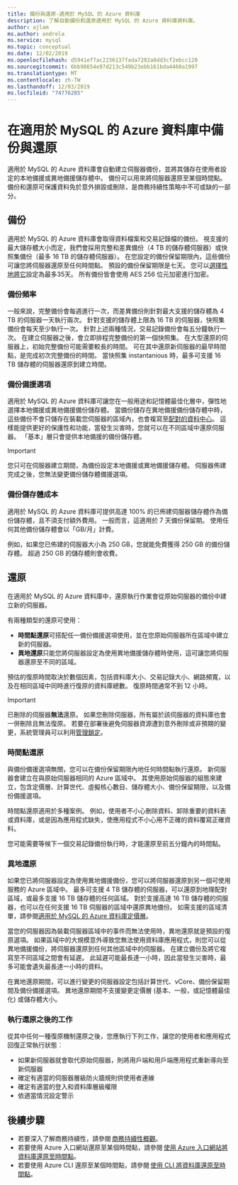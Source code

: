 ```yaml
---
title: 備份與還原-適用於 MySQL 的 Azure 資料庫
description: 了解自動備份和還原適用於 MySQL 的 Azure 資料庫資料庫。
author: ajlam
ms.author: andrela
ms.service: mysql
ms.topic: conceptual
ms.date: 12/02/2019
ms.openlocfilehash: d5941ef7ac2236137fada7202a8dd3cf2ebcc120
ms.sourcegitcommit: 6bb98654e97d213c549b23ebb161bda4468a1997
ms.translationtype: MT
ms.contentlocale: zh-TW
ms.lasthandoff: 12/03/2019
ms.locfileid: "74776285"
---
```

# <a name="backup-and-restore-in-azure-database-for-mysql"></a>在適用於 MySQL 的 Azure 資料庫中備份與還原

適用於 MySQL 的 Azure 資料庫會自動建立伺服器備份，並將其儲存在使用者設定的本地備援或異地備援儲存體中。 備份可以用來將伺服器還原至某個時間點。 備份和還原可保護資料免於意外損毀或刪除，是商務持續性策略中不可或缺的一部分。

## <a name="backups"></a>備份

適用於 MySQL 的 Azure 資料庫會取得資料檔案和交易記錄檔的備份。 視支援的最大儲存體大小而定，我們會採用完整和差異備份（4 TB 的儲存體伺服器）或快照集備份（最多 16 TB 的儲存體伺服器）。 在您設定的備份保留期限內，這些備份可讓您將伺服器還原至任何時間點。 預設的備份保留期限是七天。 您可以[選擇性地將它](howto-restore-server-portal.md#set-backup-configuration)設定為最多35天。 所有備份皆會使用 AES 256 位元加密進行加密。

### <a name="backup-frequency"></a>備份頻率

一般來說，完整備份會每週進行一次，而差異備份則針對最大支援的儲存體為 4 TB 的伺服器一天執行兩次。 針對支援的儲存體上限為 16 TB 的伺服器，快照集備份會每天至少執行一次。 針對上述兩種情況，交易記錄備份會每五分鐘執行一次。 在建立伺服器之後，會立即排程完整備份的第一個快照集。 在大型還原的伺服器上，初始完整備份可能需要較長的時間。 可在其中還原新伺服器的最早時間點，是完成初次完整備份的時間。 當快照集 instantanious 時，最多可支援 16 TB 儲存體的伺服器還原到建立時間。

### <a name="backup-redundancy-options"></a>備份備援選項

適用於 MySQL 的 Azure 資料庫可讓您在一般用途和記憶體最佳化層中，彈性地選擇本地備援或異地備援備份儲存體。 當備份儲存在異地備援備份儲存體中時，這些備份不會只儲存在裝載您伺服器的區域內，也會複寫至[配對的資料中心](https://docs.microsoft.com/azure/best-practices-availability-paired-regions)。 這樣能提供更好的保護性和功能，當發生災害時，您就可以在不同區域中還原伺服器。 「基本」層只會提供本地備援的備份儲存體。

> [!IMPORTANT]
> 您只可在伺服器建立期間，為備份設定本地備援或異地備援儲存體。 伺服器佈建完成之後，您無法變更備份儲存體備援選項。

### <a name="backup-storage-cost"></a>備份儲存體成本

適用於 MySQL 的 Azure 資料庫可提供高達 100% 的已佈建伺服器儲存體作為備份儲存體，且不須支付額外費用。 一般而言，這適用於 7 天備份保留期。 使用任何其他備份儲存體會以「GB/月」計費。

例如，如果您已佈建的伺服器大小為 250 GB，您就能免費獲得 250 GB 的備份儲存體。 超過 250 GB 的儲存體則會收費。

## <a name="restore"></a>還原

在適用於 MySQL 的 Azure 資料庫中，還原執行作業會從原始伺服器的備份中建立新的伺服器。

有兩種類型的還原可使用：

- **時間點還原**可搭配任一備份備援選項使用，並在您原始伺服器所在區域中建立新的伺服器。
- **異地還原**只能您將伺服器設定為使用異地備援儲存體時使用，這可讓您將伺服器還原至不同的區域。

預估的復原時間取決於數個因素，包括資料庫大小、交易記錄大小、網路頻寬，以及在相同區域中同時進行復原的資料庫總數。 復原時間通常不到 12 小時。

> [!IMPORTANT]
> 已刪除的伺服器**無法**還原。 如果您刪除伺服器，所有屬於該伺服器的資料庫也會一併刪除且無法復原。 若要在部署後避免伺服器資源遭到意外刪除或非預期的變更，系統管理員可以利用[管理鎖定](https://docs.microsoft.com/azure/azure-resource-manager/resource-group-lock-resources)。

### <a name="point-in-time-restore"></a>時間點還原

與備份備援選項無關，您可以在備份保留期限內地任何時間點執行還原。 新伺服器會建立在與原始伺服器相同的 Azure 區域中。 其使用原始伺服器的組態來建立，包含定價層、計算世代、虛擬核心數目、儲存體大小、備份保留期限，以及備份備援選項。

時間點還原適用於多種案例。 例如，使用者不小心刪除資料、卸除重要的資料表或資料庫，或是因為應用程式缺失，使應用程式不小心用不正確的資料覆寫正確資料。

您可能需要等候下一個交易記錄備份執行時，才能還原至前五分鐘內的時間點。

### <a name="geo-restore"></a>異地還原

如果您已將伺服器設定為使用異地備援備份，您可以將伺服器還原到另一個可使用服務的 Azure 區域中。 最多可支援 4 TB 儲存體的伺服器，可以還原到地理配對區域，或最多支援 16 TB 儲存體的任何區域。 對於支援高達 16 TB 儲存體的伺服器，也可以在任何支援 16 TB 伺服器的區域中還原異地備份。 如需支援的區域清單，請參閱[適用於 MySQL 的 Azure 資料庫定價層](concepts-pricing-tiers.md)。

當您的伺服器因為裝載伺服器區域中的事件而無法使用時，異地還原就是預設的復原選項。 如果區域中的大規模意外導致您無法使用資料庫應用程式，則您可以從異地備援備份，將伺服器還原到任何其他區域中的伺服器。 在建立備份及將它複寫至不同區域之間會有延遲。 此延遲可能最長達一小時，因此當發生災害時，最多可能會遺失最長達一小時的資料。

在異地還原期間，可以進行變更的伺服器設定包括計算世代、vCore、備份保留期間及備份備援選項。 異地還原期間不支援變更定價層 (基本、一般，或記憶體最佳化) 或儲存體大小。

### <a name="perform-post-restore-tasks"></a>執行還原之後的工作

從其中任何一種復原機制還原之後，您應執行下列工作，讓您的使用者和應用程式回復正常執行狀態︰

- 如果新伺服器就會取代原始伺服器，則將用戶端和用戶端應用程式重新導向至新伺服器
- 確定有適當的伺服器層級防火牆規則供使用者連線
- 確定有適當的登入和資料庫層級權限
- 依適當情況設定警示

## <a name="next-steps"></a>後續步驟

- 若要深入了解商務持續性，請參閱 [商務持續性概觀](concepts-business-continuity.md)。
- 若要使用 Azure 入口網站還原至某個時間點，請參閱 [使用 Azure 入口網站將資料庫還原至時間點](howto-restore-server-portal.md)。
- 若要使用 Azure CLI 還原至某個時間點，請參閱 [使用 CLI 將資料庫還原至時間點](howto-restore-server-cli.md)。
